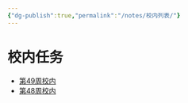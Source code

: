 ```yaml
---
{"dg-publish":true,"permalink":"/notes/校内列表/"}
---
```


# 校内任务
- [第49周校内](https://vocal-marigold-a2107c.netlify.app/notes/Probar/)
- [第48周校内](https://vocal-marigold-a2107c.netlify.app/notes/2023-11-27-Mon校内/)